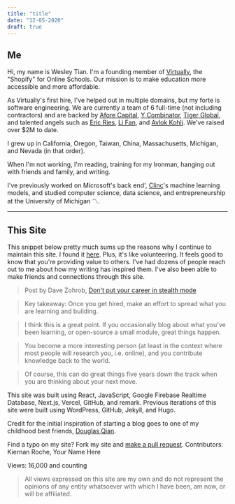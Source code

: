 ```yaml
---
title: "title"
date: "12-05-2020"
draft: true
---
```



## Me

Hi, my name is Wesley Tian. I'm a founding member of [Virtually](https://tryvirtually.com/), the "Shopify" for Online Schools. Our mission is to make education more accessible and more affordable. 

As Virtually's first hire, I've helped out in multiple domains, but my forte is software engineering. We are currently a team of 6 full-time (not including contractors) and are backed by [Afore Capital](https://afore.vc/), [Y Combinator](https://www.ycombinator.com/), [Tiger Global](https://www.tigerglobal.com/home), and talented angels such as [Eric Ries](https://en.wikipedia.org/wiki/Eric_Ries), [Li Fan](https://en.wikipedia.org/wiki/Li_Fan_(engineer)), and [Avlok Kohli](https://angel.co/p/avlok-kohli). We've raised over $2M to date.

I grew up in California, Oregon, Taiwan, China, Massachusetts, Michigan, and Nevada (in that order).

When I'm not working, I'm reading, training for my Ironman, hanging out with friends and family, and writing.

I've previously worked on Microsoft's back end', [Clinc](https://clinc.com/)'s machine learning models, and studied computer science, data science, and entrepreneurship at the University of Michigan 〽️.

---
## This Site

This snippet below pretty much sums up the reasons why I continue to maintain this site. I found it [here](https://breakoutlist.com/career-planning/#step-8). Plus, it's like volunteering. It feels good to know that you're providing value to others. I've had dozens of people reach out to me about how my writing has inspired them. I've also been able to make friends and connections through this site.

> Post by Dave Zohrob, [Don't put your career in stealth mode](https://blog.zohrob.com/dont-put-your-career-in-stealth-mode) 

> Key takeaway: Once you get hired, make an effort to spread what you are learning and
building. 

> I think this is a great point. If you occasionally blog about
what you've been learning, or open-source a small module, great things
happen. 

> You become a more interesting person (at least in the context
where most people will research you, i.e. online), and you contribute
knowledge back to the world. 

> Of course, this can do great things five
years down the track when you are thinking about your next move.

This site was built using React, JavaScript, Google Firebase Realtime Database, Next.js, Vercel, GitHub, and remark. Previous iterations of this site were built using WordPress, GitHub, Jekyll, and Hugo.

Credit for the initial inspiration of starting a blog goes to one of my childhood best friends, [Douglas Qian](http://douglasqian.com/).

Find a typo on my site? Fork my site and [make a pull request](https://github.com/wesleytian/nextjs). Contributors: Kiernan Roche, Your Name Here

Views: 16,000 and counting

> All views expressed on this site are my own and do not represent the
opinions of any entity whatsoever with which I have been, am now, or
will be affiliated.
